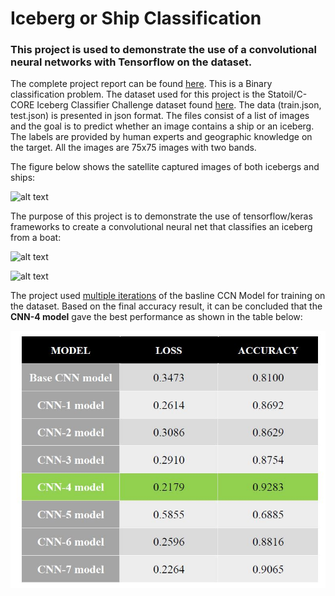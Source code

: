 # Iceberg or Ship Classification
### This project is used to demonstrate the use of a convolutional neural networks with Tensorflow on the dataset. 
The complete project report can be found [here](https://github.com/dbrownambi/iceberg-ship-classification/blob/master/Project%20Report.pdf). This is a Binary classification problem. The dataset used for this project is the Statoil/C-CORE Iceberg Classifier Challenge dataset found [here](https://www.kaggle.com/c/statoil-iceberg-classifier-challenge/data). The data (train.json, test.json) is presented in json format. The files consist of a list of images and the goal is to predict whether an image contains a ship or an iceberg. The labels are provided by human experts and geographic knowledge on the target. All the images are 75x75 images with two bands.

The figure below shows the satellite captured images of both icebergs and ships:

![alt text](https://storage.googleapis.com/kaggle-media/competitions/statoil/NM5Eg0Q.png "satellite_imge")


The purpose of this project is to demonstrate the use of tensorflow/keras frameworks to create a convolutional neural net that classifies an iceberg from a boat:

![alt text](https://storage.googleapis.com/kaggle-media/competitions/statoil/8ZkRcp4.png "iceberg")

![alt text](https://storage.googleapis.com/kaggle-media/competitions/statoil/M8OP2F2.png "ship")


The project used [multiple iterations](https://github.com/dbrownambi/iceberg-ship-classification/tree/master/Models) of the basline CCN Model for training on the dataset. Based on the final accuracy result, it can be concluded that the **CNN-4 model** gave the best performance as shown in the table below:

![alt text](https://github.com/dbrownambi/iceberg-ship-classification/blob/master/Figures/final_table.JPG "final_table")
